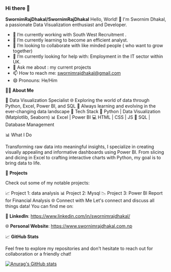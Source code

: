 ### Hi there 👋


**SwornimRajDhakal/SwornimRajDhakal** 
Hello, World! 👋
I'm Swornim Dhakal, a passionate Data Visualization enthusiast and Developer.

- 🔭 I’m currently working with South West Recruitment .
- 🌱 I’m currently learning to become an efficient analyst.
- 👯 I’m looking to collaborate with like minded people ( who want to grow together)
- 🤔 I’m currently looking for help with: Employment in the IT sector within UK. 
- 💬 Ask me about : my current projects 
- 📫 How to reach me: swornimrajdhakal@gmail.com
- 😄 Pronouns: He/Him

👩‍💻 **About Me**


💼 Data Visualization Specialist 
🌐 Exploring the world of data through Python, Excel, Power BI, and SQL
🚀 Always learning and evolving in the ever-changing data landscape
🔧 Tech Stack
🐍 Python | Data Visualization (Matplotlib, Seaborn)
📊 Excel | Power BI
💻 HTML | CSS | JS
📁 SQL | Database Management


📊 What I Do

Transforming raw data into meaningful insights, I specialize in creating visually appealing and informative dashboards using Power BI. From slicing and dicing in Excel to crafting interactive charts with Python, my goal is to bring data to life.

🚀 **Projects**

Check out some of my notable projects:

📈 Project 1: data analysis
📊 Project 2: Mysql 
📉 Project 3: Power BI Report for Financial Analysis
🌐 Connect with Me
Let's connect and discuss all things data! You can find me on:

💼 **LinkedIn**: https://www.linkedin.com/in/swornimrajdhakal/


🌐 **Personal Website**:  https://www.swornimrajdhakal.com.np


📈 **GitHub Stats**


Feel free to explore my repositories and don't hesitate to reach out for collaboration or a friendly chat!

[![Anurag's GitHub stats](https://github-readme-stats.vercel.app/api?username=SwornimRajDhakal)](https://github.com/anuraghazra/github-readme-stats)
